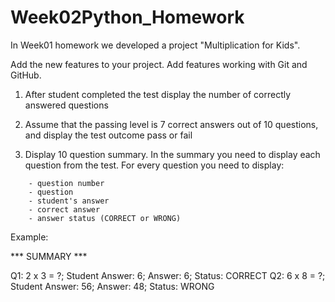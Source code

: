 # Week02Python_Homework
In Week01 homework we developed a project "Multiplication for Kids".

Add the new features to your project. Add features working with Git and GitHub.

1) After student completed the test display the number of correctly answered questions

2) Assume that the passing level is 7 correct answers out of 10 questions, and display the test outcome pass or fail

3) Display 10 question summary. In the summary you need to display each question from the test. For every question you need to display:

```text
    - question number
    - question
    - student's answer
    - correct answer
    - answer status (CORRECT or WRONG)
```
Example:

*** SUMMARY ***

Q1: 2 x 3 = ?; Student Answer: 6; Answer: 6; Status: CORRECT
Q2: 6 x 8 = ?; Student Answer: 56; Answer: 48; Status: WRONG
